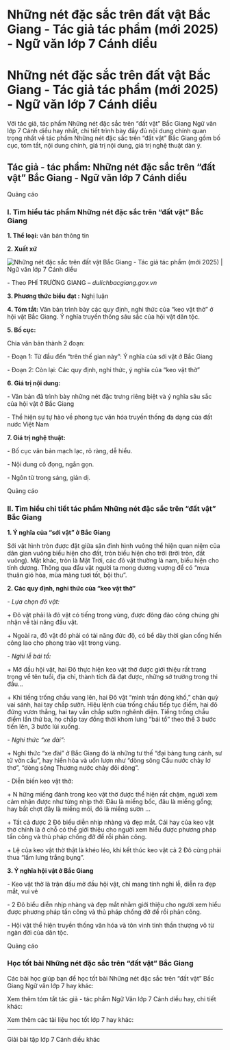 # Những nét đặc sắc trên đất vật Bắc Giang - Tác giả tác phẩm (mới 2025) - Ngữ văn lớp 7 Cánh diều

# Những nét đặc sắc trên đất vật Bắc Giang - Tác giả tác phẩm (mới 2025) - Ngữ văn lớp 7 Cánh diều

Với tác giả, tác phẩm Những nét đặc sắc trên “đất vật” Bắc Giang Ngữ văn lớp 7 Cánh diều hay nhất, chi tiết trình bày đầy đủ nội dung chính quan trọng nhất về tác phẩm Những nét đặc sắc trên “đất vật” Bắc Giang gồm bố cục, tóm tắt, nội dung chính, giá trị nội dung, giá trị nghệ thuật dàn ý.

## Tác giả - tác phẩm: Những nét đặc sắc trên “đất vật” Bắc Giang - Ngữ văn lớp 7 Cánh diều

Quảng cáo

### **I. Tìm hiểu tác phẩm Những nét đặc sắc trên “đất vật” Bắc Giang**

**1\. Thể loại:** văn bản thông tin

**2\. Xuất xứ**

![Những nét đặc sắc trên đất vật Bắc Giang - Tác giả tác phẩm \(mới 2025\) | Ngữ văn lớp 7 Cánh diều](https://vietjack.com/soan-van-lop-7-cd/images/tac-gia-tac-pham-nhung-net-dac-sac-tren-dat-vat-bac-giang-111.PNG)

\- Theo PHÍ TRƯỜNG GIANG – _dulichbacgiang.gov.vn_

**3\. Phương thức biểu đạt :** Nghị luận

**4\. Tóm tắt:** Văn bản trình bày các quy định, nghi thức của “keo vật thờ” ở hội vật Bắc Giang. Ý nghĩa truyền thống sâu sắc của hội vật dân tộc.

**5\. Bố cục:**

Chia văn bản thành 2 đoạn:

\- Đoạn 1: Từ đầu đến “trên thế gian này”: Ý nghĩa của sới vật ở Bắc Giang

\- Đoạn 2: Còn lại: Các quy định, nghi thức, ý nghĩa của “keo vật thờ”

**6\. Giá trị nội dung:**

\- Văn bản đã trình bày những nét đặc trưng riêng biệt và ý nghĩa sâu sắc của hội vật ở Bắc Giang

\- Thể hiện sự tự hào về phong tục văn hóa truyền thống đa dạng của đất nước Việt Nam

**7\. Giá trị nghệ thuật:**

\- Bố cục văn bản mạch lạc, rõ ràng, dễ hiểu.

\- Nội dung cô đọng, ngắn gọn.

\- Ngôn từ trong sáng, giản dị.

Quảng cáo

### **II. Tìm hiểu chi tiết tác phẩm Những nét đặc sắc trên “đất vật” Bắc Giang**

**1\. Ý nghĩa của “sới vật” ở Bắc Giang**

Sới vật hình tròn được đặt giữa sân đình hình vuông thể hiện quan niệm của dân gian vuông biểu hiện cho đất, tròn biểu hiện cho trời (trời tròn, đất vuông). Mặt khác, tròn là Mặt Trời, các đô vật thường là nam, biểu hiện cho tính dương. Thông qua đấu vật người ta mong dương vượng để có “mưa thuân gió hòa, mùa màng tươi tốt, bội thu”.

**2\. Các quy định, nghi thức của “keo vật thờ”**

_\- Lựa chọn đô vật:_

\+ Đô vật phải là đô vật có tiếng trong vùng, được đông đảo công chúng ghi nhận về tài năng đấu vật. 

\+ Ngoài ra, đô vật đó phải có tài năng đức độ, có bề dày thời gian cống hiến công lao cho phong trào vật trong vùng.

_\- Nghi lễ bái tổ:_

\+ Mở đầu hội vật, hai Đô thực hiện keo vật thờ được giới thiệu rất trang trọng về tên tuổi, địa chỉ, thành tích đã đạt được, những sở trường trong thi đấu… 

\+ Khi tiếng trống chầu vang lên, hai Đô vật “mình trần đóng khố,” chân quỳ vai sánh, hai tay chắp sườn. Hiệu lệnh của trống chầu tiếp tục điểm, hai đô đứng vươn thẳng, hai tay vẫn chắp sườn nghênh diện. Tiếng trống chầu điểm lần thứ ba, họ chắp tay đồng thời khom lưng “bái tổ” theo thế 3 bước tiến lên, 3 bước lùi xuống. 

_\- Nghi thức “xe đài”:_

\+ Nghi thức “xe đài” ở Bắc Giang đó là những tư thế “đại bàng tung cánh, sư tử vờn cầu”, hay hiền hòa và uốn lượn như “dòng sông Cầu nước chảy lơ thơ”, “dòng sông Thương nước chảy đôi dòng”.

\- Diễn biến keo vật thờ: 

\+ N hững miếng đánh trong keo vật thờ được thể hiện rất chậm, người xem cảm nhận được như từng nhịp thở: Đâu là miếng bốc, đâu là miếng gồng; hay bất chợt đây là miếng mói, đó là miếng sườn … 

\+ Tất cả được 2 Đô biểu diễn nhịp nhàng và đẹp mắt. Cái hay của keo vật thờ chính là ở chỗ có thể giới thiệu cho người xem hiểu được phương pháp tấn công và thủ pháp chống đỡ để rồi phản công. 

\+ Lệ của keo vật thờ thật là khéo léo, khi kết thúc keo vật cả 2 Đô cùng phải thua “lấm lưng trắng bụng”. 

**3\. Ý nghĩa hội vật ở Bắc Giang**

\- Keo vật thờ là trận đấu mở đầu hội vật, chỉ mang tính nghi lễ, diễn ra đẹp mắt, vui vẻ 

\- 2 Đô biểu diễn nhịp nhàng và đẹp mắt nhằm giới thiệu cho người xem hiểu được phương pháp tấn công và thủ pháp chống đỡ để rồi phản công. 

\- Hội vật thể hiện truyền thống văn hóa và tôn vinh tinh thần thượng võ từ ngàn đời của dân tộc. 

Quảng cáo

### **Học tốt bài Những nét đặc sắc trên “đất vật” Bắc Giang**

Các bài học giúp bạn để học tốt bài Những nét đặc sắc trên “đất vật” Bắc Giang Ngữ văn lớp 7 hay khác:

Xem thêm tóm tắt tác giả - tác phẩm Ngữ Văn lớp 7 Cánh diều hay, chi tiết khác:

Xem thêm các tài liệu học tốt lớp 7 hay khác:

* * *

Giải bài tập lớp 7 Cánh diều khác
